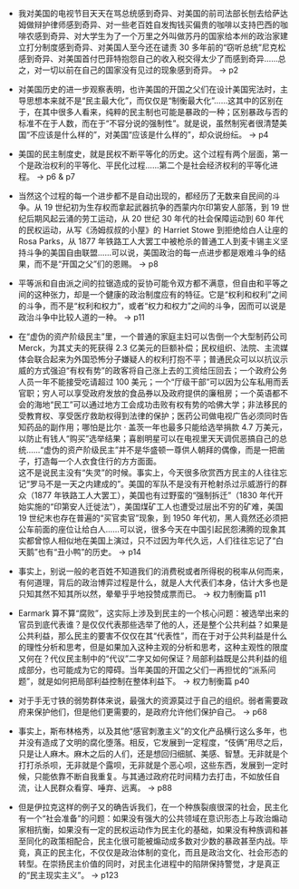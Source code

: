 <ul>
<li><p>我对美国的电视节目天天在骂总统感到奇异、对美国的前司法部长刨去给萨达姆做辩护律师感到奇异、对一些老百姓自发掏钱买偏贵的咖啡以支持巴西的咖啡农感到奇异、对大学生为了一个万里之外叫做苏丹的国家给本州的政治家建立打分制度感到奇异、对美国人至今还在谴责 30 多年前的“窃听总统”尼克松感到奇异、对美国首付巴菲特抱怨自己的收入税交得太少了而感到奇异……总之，对一切以前在自己的国家没有见过的现象感到奇异。 -&gt; p2</p>
</li>
<li><p>对美国历史的进一步观察表明，也许美国的开国之父们在设计美国宪法时，主导思想本来就不是“民主最大化”，而仅仅是“制衡最大化”……这其中的区别在于，在其中很多人看来，纯粹的民主制也可能是暴政的一种；区别暴政与否的标准不在于人数，而在于“不容分说的强制性”。就是说，虽然制宪者很清楚美国“不应该是什么样的”，对美国“应该是什么样的”，却众说纷纭。 -&gt; p4</p>
</li>
<li><p>美国的民主制度史，就是民权不断平等化的历史。这个过程有两个层面，第一个是政治权利的平等化、平民化过程……第二个是社会经济权利的平等化进程。 -&gt; p6 &amp; p7</p>
</li>
<li><p>当然这个过程的每一个进步都不是自动出现的，都经历了无数来自民间的斗争。从 19 世纪初为生存权而拿起武器抗争的西蒙内尔印第安人部落，到 19 世纪后期风起云涌的劳工运动，从 20 世纪 30 年代的社会保障运动到 60 年代的民权运动，从写《汤姆叔叔的小屋》的 Harriet Stowe 到拒绝给白人让座的 Rosa Parks，从 1877 年铁路工人大罢工中被枪杀的普通工人到麦卡锡主义坚持斗争的美国自由联盟……可以说，美国政治的每一点进步都是艰难斗争的结果，而不是“开国之父”们的恩赐。 -&gt; p8</p>
</li>
<li><p>平等派和自由派之间的拉锯造成的妥协可能令双方都不满意，但自由和平等之间的这种张力，却是一个健康的政治制度应有的特征。它是“权利和权利”之间的斗争，而不是“权利和权力”，或者“权力和权力”之间的斗争，因而可以说是政治斗争中比较人道的一种。 -&gt; p11</p>
</li>
<li><p>在“虚伪的资产阶级民主”里，一个普通的家庭主妇可以吿倒一个大型制药公司 Merck，为其丈夫的死获得 2.3 亿美元的巨额补偿；民权组织、法院、主流媒体会联合起来为外国恐怖分子嫌疑人的权利打抱不平；普通民众可以以抗议示威的方式强迫“有权有势”的政客将自己涨上去的工资给压回去；一个政府公务人员一年不能接受吃请超过 100 美元；一个“厅级干部”可以因为公车私用而丢官职；穷人可以享受政府发放的食品券以及政府提供的廉租房；一个英语都不会的海地“民工”可以通过地方工会成功击败有权有势的哈佛大学；非法移民的受教育权、享受医疗救助权得到法律的保护；医药公司做电视广告必须同时告知药品的副作用；哪怕是比尔 · 盖茨一年也最多只能给选举捐款 4.7 万美元，以防止有钱人“购买”选举结果；喜剧明星可以在电视里天天调侃恶搞自己的总统……“虚伪的资产阶级民主”并不是华盛顿一尊供人朝拜的偶像，而是一把凿子，打造每一个人衣食住行的方方面面。<br>这不是说民主没有“失灵”的时候。事实上，今天很多欣赏西方民主的人往往忘记“罗马不是一天之内建成的”。美国的军队不是没有开枪射杀过示威游行的群众（1877 年铁路工人大罢工），美国也有过野蛮的“强制拆迁”（1830 年代开始实施的“印第安人迁徙法”），美国煤矿工人也遭受过层出不穷的矿难，美国 19 世纪末也存在普遍的“买官卖官”现象，到 1950 年代初，黑人竟然还必须把公车前面的座位让给白人……可以说，很多今天在中国引起民怨沸腾的现象其实都曾惊人相似地在美国上演过，只不过因为年代久远，人们往往忘记了“白天鹅”也有“丑小鸭”的历史。 -&gt; p14</p>
</li>
<li><p>事实上，别说一般的老百姓不知道我们的消费税或者所得税的税率从何而来，有何道理，背后的政治博弈过程是什么，就是人大代表们本身，估计大多也是只知其然不知其所以然，晕晕乎乎地投赞成票而已。 -&gt; 权力制衡篇 p11</p>
</li>
<li><p>Earmark 算不算“腐败”，这实际上涉及到民主的一个核心问题：被选举出来的官员到底代表谁？是仅仅代表那些选举了他的人，还是整个公共利益？如果是公共利益，那么民主的要害不仅仅在其“代表性”，而在于对于公共利益是什么的理性分析和思考，但是如果加入这种主观的分析和思考，这种主观性的限度又何在？代仪民主制中的“代议”二字又如何保证？局部利益既是公共利益的组成部分，也可能成为它的障碍。当年美国的开国之父们一再担忧的“派系问题”，就是如何把局部利益控制在整体利益下。 -&gt; 权力制衡篇 p40</p>
</li>
<li><p>对于手无寸铁的弱势群体来说，最强大的资源莫过于自己的组织。弱者需要政府来保护他们，但是他们更需要的，是政府允许他们保护自己。 -&gt; p68</p>
</li>
<li><p>事实上，斯布林格秀，以及其他“感官刺激主义”的文化产品横行这么多年，也并没有造成了文明的腐化堕落。相反，它发展到一定程度，“伎俩”用尽之后，只是让人麻木。麻木之后的人们，还是想回归细腻、美感、智慧。无非就是个打打杀杀呗，无非就是个露呗，无非就是个恶心呗，这些东西，发展到一定时候，只能依靠不断自我重复。与其通过政府花时间精力去打击，不如放任自流，让人民群众看穿、唾弃、远离。 -&gt; p88</p>
</li>
<li><p>但是伊拉克这样的例子又的确告诉我们，在一个种族裂痕很深的社会，民主化有一个“社会准备”的问题：如果没有强大的公共领域在意识形态上与政治煽动家相抗衡，如果没有一定的民权运动作为民主化的基础，如果没有种族调和甚至同化的政策相配合，民主化很可能被煽动成多数对少数的暴政甚至内战。毕竟，真正的民主化，不仅仅是政治体制的变化，而且是政治文化、社会形态的转型。在崇扬民主价值的同时，对民主化进程中的陷阱保持警觉，才是真正的“民主现实主义”。 -&gt; p123</p>
</li>
</ul>
